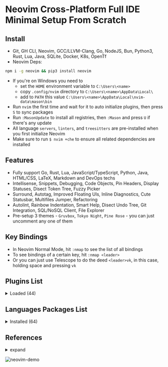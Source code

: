 # Neovim Cross-Platform Full IDE Minimal Setup From Scratch

## Install

- Git, GH CLI, Neovim, GCC/LLVM-Clang, Go, NodeJS, Bun, Python3, Rust, Lua, Java, SQLite, Docker, K8s, OpenTf
- Neovim Deps:

```bash
npm i -g neovim && pip3 install neovim
```

- If you're on Windows you need to
    - set the `HOME` environment variable to `C:\Users\<name>`
    - copy `.config/nvim` directory to `C:\Users\<name>\AppData\Local\`
    - add to `PATH` this value `C:\Users\<name>\AppData\Local\nvim-data\mason\bin`
- Run `nvim` the first time and wait for it to auto initialize plugins, then press `S` to sync packages
- Run `:MasonUpdate` to install all registries, then `:Mason` and press `U` if there's any update
- All language `servers`, `linters`, and `treesitters` are pre-installed when you first initialize Neovim
- Make sure to run `$ nvim +che` to ensure all related dependencies are installed

## Features

- Fully support Go, Rust, Lua, JavaScript/TypeScript, Python, Java, HTML/CSS, LaTeX, Markdown and DevOps techs
- Intellisense, Snippets, Debugging, Code Objects, Pin Headers, Display Statuses, Disect Token Tree, Fuzzy Picker
- Surround, Autotag, Improved Floating UIs, Inline Diagnostics, Cute Statusbar, Multifiles Jumper, Refactoring
- Autolint, Rainbow Indentation, Smart Help, Disect Undo Tree, Git Integration, SQL/NoSQL Client, File Explorer
- Pre-setup 3 themes - `Gruvbox`, `Tokyo Night`, `Pine Rose` - you can just uncomment any one of them

## Key Bindings

- In Neovim Normal Mode, hit `:nmap` to see the list of all bindings
- To see bindings of a certain key, hit `:nmap <leader>`
- Or you can just use Telescope to do the deed `<leader>vk`, in this case, holding space and pressing `vk`

## Plugins List

<details>
	<summary>Loaded (44)</summary>

1. cmp-nvim-lsp 0.1ms  lsp-zero.nvim
2. dressing.nvim 1.48ms  start
3. fidget.nvim 4.44ms  lsp-zero.nvim
4. gitsigns.nvim 1.31ms  start
5. gruvbox.nvim 4.55ms  start
6. harpoon 9.17ms  start
7. indent-blankline.nvim 3.4ms  start
8. lazy.nvim 4.98ms  init.lua
9. lsp-zero.nvim 115.18ms  start
10. lspkind.nvim 0.07ms  lsp-zero.nvim
11. lualine.nvim 7.13ms  start
12. LuaSnip 5.54ms  lsp-zero.nvim
13. mason-lspconfig.nvim 0.07ms  lsp-zero.nvim
14. mason-null-ls.nvim 0.7ms  lsp-zero.nvim
15. mason-nvim-dap.nvim 0.78ms  lsp-zero.nvim
16. mason-tool-installer.nvim 3.53ms  lsp-zero.nvim
17. mason.nvim 2.31ms  lsp-zero.nvim
18. mini.nvim 2.44ms  start
19. neodev.nvim 3.58ms  lsp-zero.nvim
20. none-ls.nvim 0.67ms  lsp-zero.nvim
21. nvim-cmp 2.32ms  lsp-zero.nvim
22. nvim-dap 0.99ms  lsp-zero.nvim
23. nvim-dap-go 0.79ms  lsp-zero.nvim
24. nvim-dap-ui 0.78ms  lsp-zero.nvim
25. nvim-dap-virtual-text 0.13ms  lsp-zero.nvim
26. nvim-lspconfig 3.65ms  lsp-zero.nvim
27. nvim-nio 0.91ms  lsp-zero.nvim
28. nvim-treesitter 13.23ms  start
29. nvim-treesitter-context 1.04ms  start
30. nvim-ts-autotag 4.61ms  nvim-treesitter
31. nvim-web-devicons 0.57ms  lualine.nvim
32. oil.nvim 2.27ms  start
33. playground 1.52ms  start
34. plenary.nvim 1.4ms  harpoon
35. refactoring.nvim 5.63ms  start
36. telescope.nvim 1.39ms  harpoon
37. trouble.nvim 2.38ms  start
38. undotree 0.42ms  start
39. vim-dadbod 1.53ms  start
40. vim-dadbod-completion 0.28ms  start
41. vim-dadbod-ui 1.76ms  start
42. vimtex 0.65ms  start
43. which-key.nvim 10.63ms  VimEnter
44. github-preview.nvim  GithubPreviewToggle  <leader>mpt

</details>

## Languages Packages List

<details>
	<summary>Installed (64)</summary>

1. ansible-language-server ansiblels
2. bash-language-server bashls
3. blue
4. buf
5. buf-language-server bufls
6. cbfmt
7. chrome-debug-adapter
8. clang-format
9. clangd
10. codelldb
11. css-lsp cssls
12. debugpy
13. delve
14. docker-compose-language-service docker_compose_language_service
15. dockerfile-language-server dockerls
16. emmet-language-server emmet_language_server
17. eslint-lsp eslint
18. firefox-debug-adapter
19. flake8
20. go-debug-adapter
21. goimports-reviser
22. golangci-lint-langserver golangci_lint_ls
23. gomodifytags
24. google-java-format
25. gopls
26. gotests
27. graphql-language-service-cli graphql
28. helm-ls helm_ls
29. html-lsp html
30. htmx-lsp htmx
31. impl
32. java-debug-adapter
33. java-test
34. jdtls
35. js-debug-adapter
36. json-lsp jsonls
37. ltex-ls ltex
38. lua-language-server lua_ls
39. markdown-toc
40. marksman
41. neocmakelsp neocmake
42. powershell-editor-services powershell_es
43. prettier
44. pyright
45. rust-analyzer rust_analyzer
46. snyk-ls snyk_ls
47. sql-formatter
48. sqlfluff
49. sqlls
50. staticcheck
51. stylua
52. tailwindcss-language-server tailwindcss
53. taplo
54. terraform-ls terraformls
55. tflint
56. tfsec
57. typescript-language-server tsserver
58. typos-lsp typos_lsp
59. vue-language-server volar
60. yaml-language-server yamlls
61. yamlfmt
62. yamllint

</details>

## References

<details>
  <summary>expand</summary>

- 0 to LSP: <https://youtu.be/w7i4amO_zaE>
- Zero to IDE: <https://youtu.be/N93cTbtLCIM>
- Effective Neovim: Instant IDE: <https://youtu.be/stqUbv-5u2s>
- The Only Video You Need to Get Started with Neovim: <https://youtu.be/m8C0Cq9Uv9o>
- Kickstart.nvim: <https://github.com/nvim-lua/kickstart.nvim>
- ThePrimeagen/init.lua: <https://github.com/ThePrimeagen/init.lua>
- TJDevries/config.nvim: <https://github.com/tjdevries/config.nvim>
- Debugging in Neovim: <https://youtu.be/0moS8UHupGc>
- Simple neovim debugging setup: <https://youtu.be/lyNfnI-B640>
- My neovim autocomplete setup: explained: <https://youtu.be/22mrSjknDHI>
- Oil.nvim - My Favorite Addition to my Neovim Config: <https://youtu.be/218PFRsvu2o>
- Vim Dadbod - My Favorite SQL Plugin: <https://youtu.be/ALGBuFLzDSA>

</details>

![neovim-demo](https://github.com/lavantien/dotfiles/blob/main/assets/neovim-demo.png)
